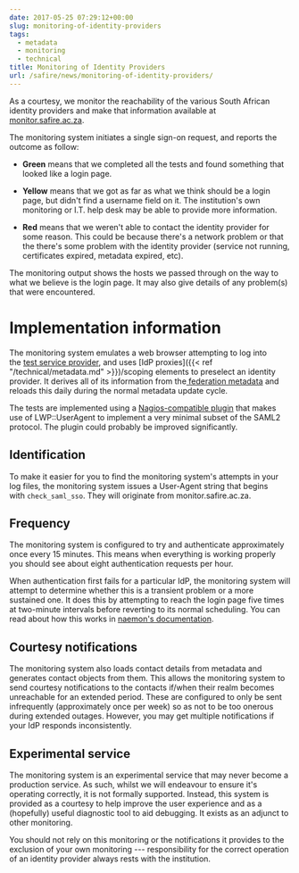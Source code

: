 ```yaml
---
date: 2017-05-25 07:29:12+00:00
slug: monitoring-of-identity-providers
tags:
  - metadata
  - monitoring
  - technical
title: Monitoring of Identity Providers
url: /safire/news/monitoring-of-identity-providers/
---
```


As a courtesy, we monitor the reachability of the various South African identity providers and make that information available at [monitor.safire.ac.za](https://monitor.safire.ac.za/safire/thruk/cgi-bin/status.cgi?servicegroup=instidps&style=detail&title=Institutional+Identity+Provider+Reachability&nav=0&hidetop=1).

The monitoring system initiates a single sign-on request, and reports the outcome as follow:

  * **Green** means that we completed all the tests and found something that looked like a login page.

  * **Yellow** means that we got as far as what we think should be a login page, but didn't find a username field on it. The institution's own monitoring or I.T. help desk may be able to provide more information.

  * **Red** means that we weren't able to contact the identity provider for some reason. This could be because there's a network problem or that the there's some problem with the identity provider (service not running, certificates expired, metadata expired, etc).

The monitoring output shows the hosts we passed through on the way to what we believe is the login page. It may also give details of any problem(s) that were encountered.

<!-- more -->

# Implementation information

The monitoring system emulates a web browser attempting to log into the [test service provider](https://testsp.safire.ac.za/), and uses [IdP proxies]({{< ref "/technical/metadata.md" >}})/scoping elements to preselect an identity provider. It derives all of its information from the[ federation metadata](https://phph.safire.ac.za/overview?filter=fed%3A%5Esafire-fed-registry%24) and reloads this daily during the normal metadata update cycle.

The tests are implemented using a [Nagios-compatible plugin](https://github.com/safire-ac-za/monitoring-plugins) that makes use of LWP::UserAgent to implement a very minimal subset of the SAML2 protocol. The plugin could probably be improved significantly.

## Identification

To make it easier for you to find the monitoring system's attempts in your log files, the monitoring system issues a User-Agent string that begins with `check_saml_sso`. They will originate from monitor.safire.ac.za.

## Frequency

The monitoring system is configured to try and authenticate approximately once every 15 minutes. This means when everything is working properly you should see about eight authentication requests per hour.

When authentication first fails for a particular IdP, the monitoring system will attempt to determine whether this is a transient problem or a more sustained one. It does this by attempting to reach the login page five times at two-minute intervals before reverting to its normal scheduling. You can read about how this works in [naemon's documentation](http://www.naemon.org/documentation/usersguide/statetypes.html).

## Courtesy notifications

The monitoring system also loads contact details from metadata and generates contact objects from them. This allows the monitoring system to send courtesy notifications to the contacts if/when their realm becomes unreachable for an extended period. These are configured to only be sent infrequently (approximately once per week) so as not to be too onerous during extended outages. However, you may get multiple notifications if your IdP responds inconsistently.

## Experimental service

The monitoring system is an experimental service that may never become a production service. As such, whilst we will endeavour to ensure it's operating correctly, it is not formally supported. Instead, this system is provided as a courtesy to help improve the user experience and as a (hopefully) useful diagnostic tool to aid debugging. It exists as an adjunct to other monitoring.

You should not rely on this monitoring or the notifications it provides to the exclusion of your own monitoring --- responsibility for the correct operation of an identity provider always rests with the institution.
